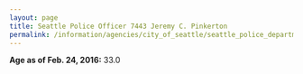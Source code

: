 ```yaml
---
layout: page
title: Seattle Police Officer 7443 Jeremy C. Pinkerton
permalink: /information/agencies/city_of_seattle/seattle_police_department/copbook/7443/
---
```


**Age as of Feb. 24, 2016:** 33.0
